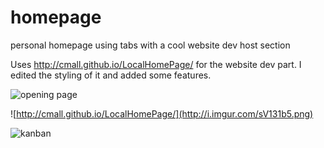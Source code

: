 homepage
========

personal homepage using tabs with a cool website dev host section


Uses http://cmall.github.io/LocalHomePage/ for the website dev part. I edited the styling of it and added some features.

![opening page](http://i.imgur.com/9Jh2q7T.png)

![http://cmall.github.io/LocalHomePage/](http://i.imgur.com/sV131b5.png)

![kanban](http://imgur.com/2b7i9Ng.png)
